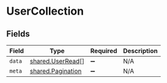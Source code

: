 # UserCollection


## Fields

| Field                                                  | Type                                                   | Required                                               | Description                                            |
| ------------------------------------------------------ | ------------------------------------------------------ | ------------------------------------------------------ | ------------------------------------------------------ |
| `data`                                                 | [shared.UserRead](../../models/shared/userread.md)[]   | :heavy_minus_sign:                                     | N/A                                                    |
| `meta`                                                 | [shared.Pagination](../../models/shared/pagination.md) | :heavy_minus_sign:                                     | N/A                                                    |